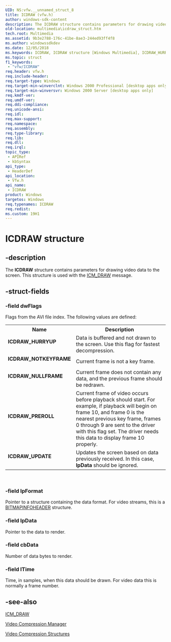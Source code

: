 ```yaml
---
UID: NS:vfw.__unnamed_struct_8
title: ICDRAW (vfw.h)
author: windows-sdk-content
description: The ICDRAW structure contains parameters for drawing video data to the screen. This structure is used with the ICM_DRAW message.
old-location: multimedia\icdraw_struct.htm
tech.root: Multimedia
ms.assetid: 9b3e2788-176c-41be-8ae3-244ed93ff4f8
ms.author: windowssdkdev
ms.date: 12/05/2018
ms.keywords: ICDRAW, ICDRAW structure [Windows Multimedia], ICDRAW_HURRYUP, ICDRAW_NOTKEYFRAME, ICDRAW_NULLFRAME, ICDRAW_PREROLL, ICDRAW_UPDATE, multimedia.icdraw_COLLISION9, multimedia.icdraw_struct, vfw/ICDRAW
ms.topic: struct
f1_keywords: 
 - "vfw/ICDRAW"
req.header: vfw.h
req.include-header: 
req.target-type: Windows
req.target-min-winverclnt: Windows 2000 Professional [desktop apps only]
req.target-min-winversvr: Windows 2000 Server [desktop apps only]
req.kmdf-ver: 
req.umdf-ver: 
req.ddi-compliance: 
req.unicode-ansi: 
req.idl: 
req.max-support: 
req.namespace: 
req.assembly: 
req.type-library: 
req.lib: 
req.dll: 
req.irql: 
topic_type:
 - APIRef
 - kbSyntax
api_type:
 - HeaderDef
api_location:
 - Vfw.h
api_name:
 - ICDRAW
product: Windows
targetos: Windows
req.typenames: ICDRAW
req.redist: 
ms.custom: 19H1
---
```


# ICDRAW structure


## -description



The <b>ICDRAW</b> structure contains parameters for drawing video data to the screen. This structure is used with the <a href="https://docs.microsoft.com/windows/desktop/Multimedia/icm-draw">ICM_DRAW</a> message.




## -struct-fields




### -field dwFlags

Flags from the AVI file index. The following values are defined:
          

<table>
<tr>
<th>Name</th>
<th>Description</th>
</tr>
<tr>
<td width="40%"><a id="ICDRAW_HURRYUP"></a><a id="icdraw_hurryup"></a><dl>
<dt><b>ICDRAW_HURRYUP</b></dt>
</dl>
</td>
<td width="60%">
Data is buffered and not drawn to the screen. Use this flag for fastest decompression.
              

</td>
</tr>
<tr>
<td width="40%"><a id="ICDRAW_NOTKEYFRAME"></a><a id="icdraw_notkeyframe"></a><dl>
<dt><b>ICDRAW_NOTKEYFRAME</b></dt>
</dl>
</td>
<td width="60%">
Current frame is not a key frame.
              

</td>
</tr>
<tr>
<td width="40%"><a id="ICDRAW_NULLFRAME"></a><a id="icdraw_nullframe"></a><dl>
<dt><b>ICDRAW_NULLFRAME</b></dt>
</dl>
</td>
<td width="60%">
Current frame does not contain any data, and the previous frame should be redrawn.
              

</td>
</tr>
<tr>
<td width="40%"><a id="ICDRAW_PREROLL"></a><a id="icdraw_preroll"></a><dl>
<dt><b>ICDRAW_PREROLL</b></dt>
</dl>
</td>
<td width="60%">
Current frame of video occurs before playback should start. For example, if playback will begin on frame 10, and frame 0 is the nearest previous key frame, frames 0 through 9 are sent to the driver with this flag set. The driver needs this data to display frame 10 properly.
              

</td>
</tr>
<tr>
<td width="40%"><a id="ICDRAW_UPDATE"></a><a id="icdraw_update"></a><dl>
<dt><b>ICDRAW_UPDATE</b></dt>
</dl>
</td>
<td width="60%">
Updates the screen based on data previously received. In this case, <b>lpData</b> should be ignored.
              

</td>
</tr>
</table>
 


### -field lpFormat

Pointer to a structure containing the data format. For video streams, this is a <a href="https://docs.microsoft.com/windows/desktop/api/wingdi/ns-wingdi-tagbitmapinfoheader">BITMAPINFOHEADER</a> structure.
          


### -field lpData

Pointer to the data to render.
          


### -field cbData

Number of data bytes to render.
          


### -field lTime

Time, in samples, when this data should be drawn. For video data this is normally a frame number.
          


## -see-also




<a href="https://docs.microsoft.com/windows/desktop/Multimedia/icm-draw">ICM_DRAW</a>



<a href="https://docs.microsoft.com/windows/desktop/Multimedia/video-compression-manager">Video Compression Manager</a>



<a href="https://docs.microsoft.com/windows/desktop/Multimedia/video-compression-structures">Video Compression Structures</a>
 

 

